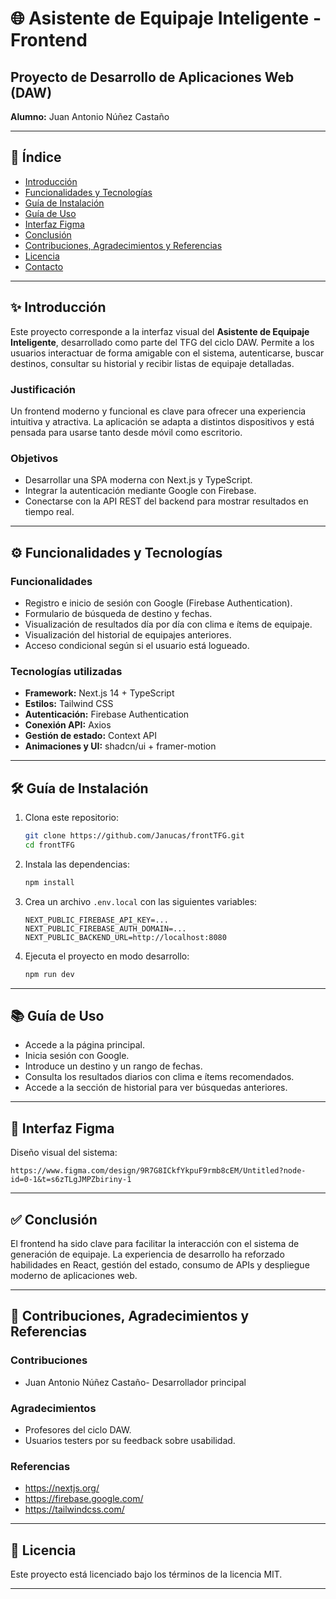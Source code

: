 # 🌐 Asistente de Equipaje Inteligente - Frontend  
## Proyecto de Desarrollo de Aplicaciones Web (DAW)  
**Alumno:** Juan Antonio Núñez Castaño

---

## 📑 Índice

- [Introducción](#✨-introducción)
- [Funcionalidades y Tecnologías](#⚙️-funcionalidades-y-tecnologías)
- [Guía de Instalación](#🛠️-guía-de-instalación)
- [Guía de Uso](#📚-guía-de-uso)
- [Interfaz Figma](#🎨-interfaz-figma)
- [Conclusión](#✅-conclusión)
- [Contribuciones, Agradecimientos y Referencias](#🙌-contribuciones-agradecimientos-y-referencias)
- [Licencia](#📜-licencia)
- [Contacto](#📬-contacto)

---

## ✨ Introducción

Este proyecto corresponde a la interfaz visual del **Asistente de Equipaje Inteligente**, desarrollado como parte del TFG del ciclo DAW. Permite a los usuarios interactuar de forma amigable con el sistema, autenticarse, buscar destinos, consultar su historial y recibir listas de equipaje detalladas.

### Justificación
Un frontend moderno y funcional es clave para ofrecer una experiencia intuitiva y atractiva. La aplicación se adapta a distintos dispositivos y está pensada para usarse tanto desde móvil como escritorio.

### Objetivos
- Desarrollar una SPA moderna con Next.js y TypeScript.
- Integrar la autenticación mediante Google con Firebase.
- Conectarse con la API REST del backend para mostrar resultados en tiempo real.

---

## ⚙️ Funcionalidades y Tecnologías

### Funcionalidades
- Registro e inicio de sesión con Google (Firebase Authentication).
- Formulario de búsqueda de destino y fechas.
- Visualización de resultados día por día con clima e ítems de equipaje.
- Visualización del historial de equipajes anteriores.
- Acceso condicional según si el usuario está logueado.

### Tecnologías utilizadas
- **Framework:** Next.js 14 + TypeScript  
- **Estilos:** Tailwind CSS  
- **Autenticación:** Firebase Authentication  
- **Conexión API:** Axios  
- **Gestión de estado:** Context API  
- **Animaciones y UI:** shadcn/ui + framer-motion  

---

## 🛠️ Guía de Instalación

1. Clona este repositorio:
   ```bash
   git clone https://github.com/Janucas/frontTFG.git
   cd frontTFG
   ```

2. Instala las dependencias:
   ```bash
   npm install
   ```

3. Crea un archivo `.env.local` con las siguientes variables:
   ```env
   NEXT_PUBLIC_FIREBASE_API_KEY=...
   NEXT_PUBLIC_FIREBASE_AUTH_DOMAIN=...
   NEXT_PUBLIC_BACKEND_URL=http://localhost:8080
   ```

4. Ejecuta el proyecto en modo desarrollo:
   ```bash
   npm run dev
   ```

---

## 📚 Guía de Uso

- Accede a la página principal.
- Inicia sesión con Google.
- Introduce un destino y un rango de fechas.
- Consulta los resultados diarios con clima e ítems recomendados.
- Accede a la sección de historial para ver búsquedas anteriores.

---

## 🎨 Interfaz Figma

Diseño visual del sistema:

```
https://www.figma.com/design/9R7G8ICkfYkpuF9rmb8cEM/Untitled?node-id=0-1&t=s6zTLgJMPZbiriny-1
```

---

## ✅ Conclusión

El frontend ha sido clave para facilitar la interacción con el sistema de generación de equipaje. La experiencia de desarrollo ha reforzado habilidades en React, gestión del estado, consumo de APIs y despliegue moderno de aplicaciones web.

---

## 🙌 Contribuciones, Agradecimientos y Referencias

### Contribuciones
- Juan Antonio Núñez Castaño- Desarrollador principal

### Agradecimientos
- Profesores del ciclo DAW.
- Usuarios testers por su feedback sobre usabilidad.

### Referencias
- https://nextjs.org/  
- https://firebase.google.com/  
- https://tailwindcss.com/  

---

## 📜 Licencia

Este proyecto está licenciado bajo los términos de la licencia MIT.

---

